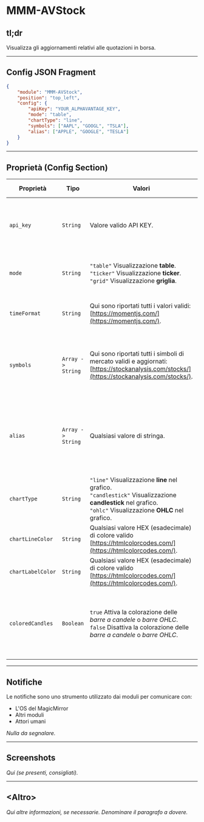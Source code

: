 # MMM-AVStock

## tl;dr

Visualizza gli aggiornamenti relativi alle quotazioni in borsa.

---

## Config JSON Fragment

```json
{
    "module": "MMM-AVStock",
    "position": "top_left",
    "config": {
        "apiKey": "YOUR_ALPHAVANTAGE_KEY",
        "mode": "table",
        "chartType": "line",
        "symbols": ["AAPL", "GOOGL", "TSLA"],
        "alias": ["APPLE", "GOOGLE", "TESLA"]
    }
}
```

---

## Proprietà (Config Section)

| Proprietà         | Tipo              | Valori                                                                                                                                                               | Valore Default              | Inderogabilità | Descrizione                                                                                                              |
| ----------------- | ----------------- | -------------------------------------------------------------------------------------------------------------------------------------------------------------------- | --------------------------- | -------------- | ------------------------------------------------------------------------------------------------------------------------ |
| `api_key`         | `String`          | Valore valido API KEY.                                                                                                                                               | `---`                       | `REQUIRED`     | La tua API KEY gratuita per l'utilizzo del servizio. _Vedi sotto per maggiori dettagli._                                 |
| `mode`            | `String`          | `"table"` Visualizzazione __table__. <br> `"ticker"` Visualizzazione __ticker__. <br> `"grid"` Visualizzazione __griglia__.                                          | `"table"`                   | `OPTIONAL`     | _Vedi sotto_ per confrontare i diversi aspetti di visualizzazione.                                                       |
| `timeFormat`      | `String`          | Qui sono riportati tutti i valori validi: [https://momentjs.com/](https://momentjs.com/).                                                                            | `"DD-MM HH:mm"`             | `OPTIONAL`     | Formato di visualizzazione del tempo (Data e / o Ora).                                                                   |
| `symbols`         | `Array -> String` | Qui sono riportati tutti i simboli di mercato validi e aggiornati: [https://stockanalysis.com/stocks/](https://stockanalysis.com/stocks/).                           | `["AAPL", "GOOGL", "TSLA"]` | `OPTIONAL`     | Simboli di mercato di cui tenere traccia. __Questa proprietà è parallela alla proprietà `alias`__.                       |
| `alias`           | `Array -> String` | Qualsiasi valore di stringa.                                                                                                                                         | `[]`                        | `OPTIONAL`     | Alias per (sostituire) il _vero_ nome dei simboli di mercato. __Questa proprietà è parallela alla proprietà `symbols`__. |
| `chartType`       | `String`          | `"line"` Visualizzazione __line__ nel grafico. <br> `"candlestick"` Visualizzazione __candlestick__ nel grafico. <br> `"ohlc"` Visualizzazione __OHLC__ nel grafico. | `"line"`                    | `OPTIONAL`     | _Vedi sotto_ per confrontare i diversi aspetti di visualizzazione.                                                       |
| `chartLineColor`  | `String`          | Qualsiasi valore HEX (esadecimale) di colore valido [https://htmlcolorcodes.com/](https://htmlcolorcodes.com/).                                                      | `"#eee"`                    | `OPTIONAL`     | Colore delle linee del grafico.                                                                                          |
| `chartLabelColor` | `String`          | Qualsiasi valore HEX (esadecimale) di colore valido [https://htmlcolorcodes.com/](https://htmlcolorcodes.com/).                                                      | `"#eee"`                    | `OPTIONAL`     | Colore delle etichette del grafico.                                                                                      |
| `coloredCandles`  | `Boolean`         | `true` Attiva la colorazione delle _barre a candele_ o _barre OHLC_. <br> `false` Disattiva la colorazione delle _barre a candele_ o _barre OHLC_.                   | `true`                      | `OPTIONAL`     | Attiva la colorazione delle _barre a candele_ o _barre OHLC_ _(la differenza è dettata dalla proprietà `chartType`)_.    |

---

## Notifiche

Le notifiche sono uno strumento utilizzato dai moduli per comunicare con:

- L'OS del MagicMirror
- Altri moduli
- Attori umani

_Nulla da segnalare._

---

## Screenshots

_Qui (se presenti, consigliati)._

---

## \<Altro\>

_Qui altre informazioni, se necessarie. Denominare il paragrafo a dovere._
